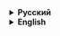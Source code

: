 <details>
<summary><strong>Русский</strong></summary>

# ⚙️ MyStemSharpness: Высокопроизводительная библиотека для работы с MyStem на C#

Добро пожаловать в MyStemSharpness! Этот проект представляет собой тщательно разработанную .NET-библиотеку на языке C#, предназначенную для обеспечения эффективного и удобного взаимодействия с мощным лингвистическим инструментом MyStem. Мы понимаем, насколько важно иметь надежный и быстрый способ интеграции возможностей MyStem в ваши приложения, и именно поэтому создали эту библиотеку.

## 🚀 Начало работы

Если вы готовы погрузиться в мир лингвистического анализа с MyStemSharpness, вот первые шаги:

1.  **Установка:** На данный момент библиотека находится на стадии разработки и может быть установлена непосредственно из исходного кода. После публикации на NuGet, вы сможете добавить ее в свой проект Visual Studio Code или другой .NET-проект с помощью следующей команды в консоли NuGet Package Manager:

    ```bash
    dotnet add package MyStemSharpness

    ```

2.  **Добавление пространства имен:** В файлах, где вы планируете использовать MyStemSharpness, добавьте следующую строку в начало:

    ```csharp
    using MyStem;
    ```

3.  **Зависимость от MyStem:** Для работы библиотеки необходимо, чтобы на целевой машине был установлен исполняемый файл [`mystem.exe`](https://yandex.ru/dev/mystem/). Убедитесь, что он доступен по указанному пути.

## 🛠️ Примеры использования

Чтобы вы могли быстро оценить возможности MyStemSharpness, мы подготовили несколько примеров использования для различных сценариев.

### 💡 Однопоточный анализ

Для задач, где не требуется высокая степень параллелизма или обработка выполняется последовательно, вы можете использовать класс `SingleThreadedMyStem`.

```csharp
using MyStem;
using System;
using System.IO;

public class SingleThreadedExample
{
    public static void Main(string[] args)
    {
        // Укажите путь к исполняемому файлу MyStem, если он отличается от "mystem.exe"
        SingleThreadedMyStem.PathToMyStem = "path/to/mystem.exe";

        // Создайте экземпляр класса
        using var myStem = new SingleThreadedMyStem();
        myStem.Initialize(); // Инициализация процесса MyStem

        string textToAnalyze = "Это простой пример текста для анализа.";
        try
        {
            string result = myStem.Analysis(textToAnalyze);
            Console.WriteLine($"Результат анализа: {result}");
        }
        catch (FileNotFoundException ex)
        {
            Console.WriteLine($"Ошибка: {ex.Message}");
        }
        catch (FormatException ex)
        {
            Console.WriteLine($"Ошибка во время анализа: {ex.Message}");
        }
    }
}
```

### 🧵 Многопоточный анализ

Для приложений, где важна высокая производительность и параллельная обработка больших объемов текста, используйте класс `MultiThreadedMyStem`.

```csharp
using MyStem;
using System;
using System.IO;
using System.Threading.Tasks;

public class MultiThreadedExample
{
    public static async Task Main(string[] args)
    {
        // Укажите путь к исполняемому файлу MyStem, если он отличается от "mystem.exe"
        MultiThreadedMyStem.PathToMyStem = "path/to/mystem.exe";

        // Создайте экземпляр класса
        using var myStem = new MultiThreadedMyStem();
        myStem.Initialize(); // Инициализация процесса MyStem

        string textToAnalyze1 = "Первый текст для параллельного анализа.";
        string textToAnalyze2 = "Второй текст, который будет обработан одновременно.";

        var task1 = Task.Run(() => myStem.MultiAnalysis(textToAnalyze1));
        var task2 = Task.Run(() => myStem.MultiAnalysis(textToAnalyze2));

        try
        {
            string result1 = await task1;
            string result2 = await task2;
            Console.WriteLine($"Результат анализа 1: {result1}");
            Console.WriteLine($"Результат анализа 2: {result2}");
        }
        catch (FileNotFoundException ex)
        {
            Console.WriteLine($"Ошибка: {ex.Message}");
        }
        catch (FormatException ex)
        {
            Console.WriteLine($"Ошибка во время анализа: {ex.Message}");
        }
    }
}
```

### ⚙️ Настройка параметров MyStem

Библиотека предоставляет класс `MyStemOptions` для гибкой настройки параметров запуска MyStem.

```csharp
using MyStem;
using System;
using System.IO;

public class OptionsExample
{
    public static void Main(string[] args)
    {
        // Создайте объект с нужными параметрами
        var options = new MyStemOptions
        {
            LineByLine = true,
            PrintOnlyLemmasAndGrammemes = true,
            Encoding = "utf-8"
        };

        // Укажите путь к исполняемому файлу MyStem
        SingleThreadedMyStem.PathToMyStem = "path/to/mystem.exe";

        // Создайте экземпляр класса, передав опции
        using var myStem = new SingleThreadedMyStem(options);
        myStem.Initialize(); // Инициализация процесса MyStem

        string textToAnalyze = "Пример текста с настройками.";
        try
        {
            string result = myStem.Analysis(textToAnalyze);
            Console.WriteLine($"Результат анализа с опциями: {result}");
        }
        catch (FileNotFoundException ex)
        {
            Console.WriteLine($"Ошибка: {ex.Message}");
        }
        catch (FormatException ex)
        {
            Console.WriteLine($"Ошибка во время анализа: {ex.Message}");
        }
    }
}
```

## ⚠️ Возможные проблемы на стадии разработки

В процессе разработки и использования библиотеки MyStemSharpness могут возникнуть некоторые трудности:

- **Кодировка:** Неправильная настройка кодировки может привести к некорректному анализу текста. По умолчанию используется UTF-8, но при необходимости вы можете настроить другие кодировки через `MyStemOptions`.
- **Обработка ошибок MyStem:** Хотя библиотека старается обрабатывать исключения, ошибки, возникающие непосредственно в процессе MyStem, могут потребовать дополнительной диагностики.
- **Ресурсы системы:** Запуск внешнего процесса MyStem может потреблять системные ресурсы. При интенсивном использовании в многопоточной среде следите за загрузкой процессора и памяти.

## ⚡ Гарантия высокой производительности

Несмотря на возможные трудности, MyStemSharpness разработан с акцентом на высокую производительность:

- **Эффективное управление процессами:** Библиотека переиспользует экземпляры процесса MyStem, минимизируя накладные расходы на запуск новых процессов для каждого запроса.
- **Асинхронное чтение (многопоточный режим):** В классе `MultiThreadedMyStem` используется асинхронное чтение выходных данных MyStem, что позволяет избежать блокировки вызывающего потока и повышает общую пропускную способность.
- **Оптимизированные буферы:** Для чтения выходных данных используются буферы, размер которых динамически оценивается на основе размера входного текста, что снижает количество операций выделения памяти.
- **Разделение на однопоточную и многопоточную версии:** Предоставляя отдельные классы для разных сценариев использования, мы позволяем вам выбирать оптимальный подход для ваших конкретных потребностей, избегая ненужной синхронизации в однопоточных сценариях.

## 🙏 Благодарности и вклад

Мы надеемся, что MyStemSharpness станет ценным инструментом в вашем арсенале. Будем рады вашим отзывам, предложениям и вкладу в развитие проекта. Следите за обновлениями и новыми возможностями!

</details>

<details>
<summary><strong>English</strong></summary>

# ⚙️ MyStemSharpness: High-Performance Library for MyStem Interaction in C#

Welcome to MyStemSharpness! This project is a carefully crafted .NET library in C# designed to provide efficient and convenient interaction with the powerful MyStem linguistic tool. We understand the importance of having a reliable and fast way to integrate MyStem's capabilities into your applications, and that's why we created this library.

## 🚀 Getting Started

If you're ready to dive into the world of linguistic analysis with MyStemSharpness, here are the first steps:

1.  **Installation:** Currently, the library is under development and can be installed directly from the source code. Once published on NuGet, you will be able to add it to your Visual Studio Code or other .NET project using the following command in the NuGet Package Manager console:

    ```bash
    dotnet add package MyStemSharpness

    ```

2.  **Adding Namespace:** In the files where you plan to use MyStemSharpness, add the following line at the beginning:

    ```csharp
    using MyStem;
    ```

3.  **MyStem Dependency:** The library requires the [`mystem.exe`](https://yandex.ru/dev/mystem/) executable to be installed on the target machine. Ensure it is accessible at the specified path.

## 🛠️ Usage Examples

To help you quickly appreciate the capabilities of MyStemSharpness, we have prepared several usage examples for different scenarios.

### 💡 Single-Threaded Analysis

For tasks where a high degree of parallelism is not required or processing is performed sequentially, you can use the `SingleThreadedMyStem` class.

```csharp
using MyStem;
using System;
using System.IO;

public class SingleThreadedExample
{
    public static void Main(string[] args)
    {
        // Specify the path to the MyStem executable if it's different from "mystem.exe"
        SingleThreadedMyStem.PathToMyStem = "path/to/mystem.exe";

        // Create an instance of the class
        using var myStem = new SingleThreadedMyStem();
        myStem.Initialize(); // Initialize the MyStem process

        string textToAnalyze = "This is a simple example text for analysis.";
        try
        {
            string result = myStem.Analysis(textToAnalyze);
            Console.WriteLine($"Analysis Result: {result}");
        }
        catch (FileNotFoundException ex)
        {
            Console.WriteLine($"Error: {ex.Message}");
        }
        catch (FormatException ex)
        {
            Console.WriteLine($"Error during analysis: {ex.Message}");
        }
    }
}
```

### 🧵 Multi-Threaded Analysis

For applications where high performance and parallel processing of large volumes of text are important, use the `MultiThreadedMyStem` class.

```csharp
using MyStem;
using System;
using System.IO;
using System.Threading.Tasks;

public class MultiThreadedExample
{
    public static async Task Main(string[] args)
    {
        // Specify the path to the MyStem executable if it's different from "mystem.exe"
        MultiThreadedMyStem.PathToMyStem = "path/to/mystem.exe";

        // Create an instance of the class
        using var myStem = new MultiThreadedMyStem();
        myStem.Initialize(); // Initialize the MyStem process

        string textToAnalyze1 = "The first text for parallel analysis.";
        string textToAnalyze2 = "The second text that will be processed simultaneously.";

        var task1 = Task.Run(() => myStem.MultiAnalysis(textToAnalyze1));
        var task2 = Task.Run(() => myStem.MultiAnalysis(textToAnalyze2));

        try
        {
            string result1 = await task1;
            string result2 = await task2;
            Console.WriteLine($"Analysis Result 1: {result1}");
            Console.WriteLine($"Analysis Result 2: {result2}");
        }
        catch (FileNotFoundException ex)
        {
            Console.WriteLine($"Error: {ex.Message}");
        }
        catch (FormatException ex)
        {
            Console.WriteLine($"Error during analysis: {ex.Message}");
        }
    }
}
```

### ⚙️ Configuring MyStem Parameters

The library provides the `MyStemOptions` class for flexible configuration of MyStem's launch parameters.

```csharp
using MyStem;
using System;
using System.IO;

public class OptionsExample
{
    public static void Main(string[] args)
    {
        // Create an object with the desired options
        var options = new MyStemOptions
        {
            LineByLine = true,
            PrintOnlyLemmasAndGrammemes = true,
            Encoding = "utf-8"
        };

        // Specify the path to the MyStem executable
        SingleThreadedMyStem.PathToMyStem = "path/to/mystem.exe";

        // Create an instance of the class, passing the options
        using var myStem = new SingleThreadedMyStem(options);
        myStem.Initialize(); // Initialize the MyStem process

        string textToAnalyze = "Example text with settings.";
        try
        {
            string result = myStem.Analysis(textToAnalyze);
            Console.WriteLine($"Analysis Result with Options: {result}");
        }
        catch (FileNotFoundException ex)
        {
            Console.WriteLine($"Error: {ex.Message}");
        }
        catch (FormatException ex)
        {
            Console.WriteLine($"Error during analysis: {ex.Message}");
        }
    }
}
```

## ⚠️ Potential Development Issues

During the development and use of the MyStemSharpness library, some difficulties may arise:

- **Encoding:** Incorrect encoding settings can lead to incorrect text analysis. UTF-8 is used by default, but you can configure other encodings via `MyStemOptions` if needed.
- **MyStem Error Handling:** While the library tries to handle exceptions, errors originating directly from the MyStem process might require additional diagnostics.
- **System Resources:** Running the external MyStem process can consume system resources. With intensive use in a multi-threaded environment, monitor CPU and memory usage.

## ⚡ High-Performance Guarantee

Despite potential difficulties, MyStemSharpness is designed with a focus on high performance:

- **Efficient Process Management:** The library reuses MyStem process instances, minimizing the overhead of starting new processes for each request.
- **Asynchronous Reading (Multi-Threaded Mode):** The `MultiThreadedMyStem` class uses asynchronous reading of MyStem's output, which prevents blocking the calling thread and increases overall throughput.
- **Optimized Buffers:** Buffers are used for reading output data, and their size is dynamically estimated based on the input text size, reducing the number of memory allocation operations.
- **Separation into Single-Threaded and Multi-Threaded Versions:** By providing separate classes for different usage scenarios, we allow you to choose the optimal approach for your specific needs, avoiding unnecessary synchronization in single-threaded scenarios.

## 🙏 Acknowledgments and Contributions

We hope that MyStemSharpness will become a valuable tool in your arsenal. We welcome your feedback, suggestions, and contributions to the project's development. Stay tuned for updates and new features!

```
</details>
```
